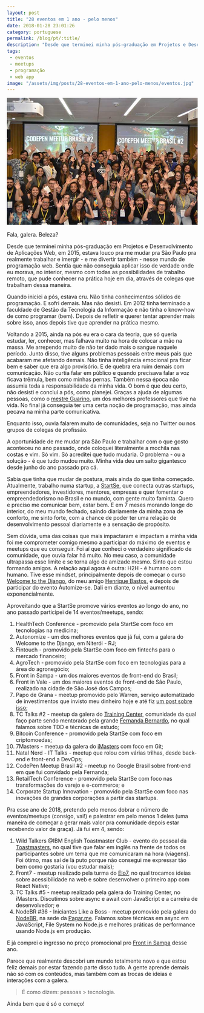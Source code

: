 ```yaml
---
layout: post
title: "28 eventos em 1 ano - pelo menos"
date: 2018-01-28 23:01:26
category: portuguese
permalink: /blog/pt/:title/
description: "Desde que terminei minha pós-graduação em Projetos e Desenvolvimento de Aplicações Web, em 2015, estava louco pra me mudar pra São Paulo pra realmente trabalhar e imergir - e me divertir também - nesse mundo de programação web."
tags:
 - eventos
 - meetups
 - programação
 - web app
image: "/assets/img/posts/28-eventos-em-1-ano-pelo-menos/eventos.jpg"
---
```


![Galera no final do CodePen Meetup Brasil, no Google Brasil ](/assets/img/posts/28-eventos-em-1-ano-pelo-menos/eventos.jpg)

Fala, galera. Beleza?

Desde que terminei minha pós-graduação em Projetos e Desenvolvimento de Aplicações Web, em 2015, estava louco pra me mudar pra São Paulo pra realmente trabalhar e imergir - e me divertir também - nesse mundo de programação web. Sentia que não conseguia aplicar isso de verdade onde eu morava, no interior, mesmo com todas as possibilidades de trabalho remoto, que pude conhecer na prática hoje em dia, através de colegas que trabalham dessa maneira.

Quando iniciei a pós, estava cru. Não tinha conhecimentos sólidos de programação. E sofri demais. Mas não desisti. Em 2012 tinha terminado a faculdade de Gestão da Tecnologia da Informação e não tinha o know-how de como programar (bem). Depois de refletir e querer tentar aprender mais sobre isso, anos depois tive que aprender na prática mesmo. 

Voltando a 2015, ainda na pós eu era o cara da teoria, que só queria estudar, ler, conhecer, mas falhava muito na hora de colocar a mão na massa. Me arrependo muito de não ter dado mais o sangue naquele período. Junto disso, tive alguns problemas pessoais entre meus pais que acabaram me afetando demais. Não tinha inteligência emocional pra ficar bem e saber que era algo provisório. E de quebra era ruim demais com comunicação. Não curtia falar em público e quando precisava falar a voz ficava trêmula, bem como minhas pernas. Também nessa época não assumia toda a responsabilidade da minha vida. O bom é que deu certo, não desisti e concluí a pós, como planejei. Graças a ajuda de algumas pessoas, como o <a href="http://www.luizguarino.com.br/site/" target="_blank">mestre Guarino</a>, um dos melhores professores que tive na vida. No final já conseguia ter uma certa noção de programação, mas ainda pecava na minha parte comunicativa.

Enquanto isso, ouvia falarem muito de comunidades, seja no Twitter ou nos grupos de colegas de profissão.

A oportunidade de me mudar pra São Paulo e trabalhar com o que gosto aconteceu no ano passado, onde coloquei literalmente a mochila nas costas e vim. Só vim. Só acreditei que tudo mudaria. O problema - ou a solução - é que tudo mudou muito. Minha vida deu um salto gigantesco desde junho do ano passado pra cá.

Sabia que tinha que mudar de postura, mais ainda do que tinha começado. Atualmente, trabalho numa startup, a <a href="https://startse.com" target="_blank">StartSe</a>, que conecta outras startups, empreendedores, investidores, mentores, empresas e quer fomentar o empreendedorismo no Brasil e no mundo, com gente muito faminta. Quero e preciso me comunicar bem, estar bem. E em 7 meses morando longe do interior, do meu mundo fechado, saindo diariamente da minha zona de conforto, me sinto forte, com a chance de poder ter uma relação de desenvolvimento pessoal diariamente e a sensação de propósito.

Sem dúvida, uma das coisas que mais impactaram e impactam a minha vida foi me comprometer comigo mesmo a participar do máximo de eventos e meetups que eu conseguir. Foi aí que conheci o verdadeiro significado de comunidade, que ouvia falar há muito. No meu caso, a comunidade ultrapassa esse limite e se torna algo de amizade mesmo. Sinto que estou formando amigos. A relação aqui agora é outra: H2H - é humano com humano. Tive esse mindset, principalmente depois de começar o curso <a href="https://welcometothedjango.com.br/" target="_blank">Welcome to the Django</a>, do meu amigo <a href="http://henriquebastos.net/" target="_blank">Henrique Bastos</a>, e depois de participar do evento Automize-se. Dali em diante, o nível aumentou exponencialmente.

Aproveitando que a StartSe promove vários eventos ao longo do ano, no ano passado participei de 14 eventos/meetups, sendo:

1. HealthTech Conference - promovido pela StartSe com foco em tecnologias na medicina;
1. Autonomize - um dos melhores eventos que já fui, com a galera do Welcome to the Django, em Niterói - RJ;
1. Fintouch - promovido pela StartSe com foco em fintechs para o mercado financeiro;
1. AgroTech - promovido pela StartSe com foco em tecnologias para a área do agronegócio;
1. Front in Sampa - um dos maiores eventos de front-end do Brasil;
1. Front in Vale - um dos maiores eventos de front-end de São Paulo, realizado na cidade de São José dos Campos;
1. Papo de Grana - meetup promovido pelo Warren, serviço automatizado de investimentos que invisto meu dinheiro hoje e até fiz <a href="http://www.ederchristian.com/blog/pt/tchau-poupanca-oi-warren/" target="_blank">um post sobre isso</a>;
1. TC Talks #2  - meetup da galera do <a href="https://trainingcenter.io/" target="_blank">Training Center</a>, comunidade da qual faço parte sendo mentorado pela grande <a href="http://fernandabernardo.com.br/" target="_blank">Fernanda Bernardo</a>, no qual falamos sobre TDD e técnicas de estudo;
1. Bitcoin Conference - promovido pela StartSe com foco em criptomoedas;
1. 7Masters - meetup da galera do <a href="https://imasters.com.br" target="_blank">iMasters</a> com foco em Git;
1. Natal Nerd - IT Talks - meetup que rolou com várias trilhas, desde back-end e front-end a DevOps;
1. CodePen Meetup Brasil #2 - meetup no Google Brasil sobre front-end em que fui convidado pela Fernanda;
1. RetailTech Conference - promovido pela StartSe com foco nas transformações do varejo e e-commerce; e
1. Corporate Startup Innovation - promovido pela StartSe com foco nas inovações de grandes corporações a partir das startups.

Pra esse ano de 2018, pretendo pelo menos dobrar o número de eventos/meetups (consigo, vai!) e palestrar em pelo menos 1 deles (uma maneira de começar a gerar mais valor pra comunidade depois estar recebendo valor de graça). Já fui em 4, sendo:

1. Wild Talkers @IBM English Toastmaster Club - evento do pessoal da <a href="https://www.toastmasters.org/" target="_blank">Toastmasters</a>, no qual tive que falar em inglês na frente de todos os participantes sobre um tema que me comunicaram na hora (viagens). Foi ótimo, mas saí de lá puto porque não consegui me expressar tão bem como gostaria (vou estudar mais);
1. Front7 - meetup realizado pela turma do <a href="https://www.elo7.com.br/" target="_blank">Elo7</a>, no qual trocamos ideias sobre acessibilidade na web e sobre desenvolver o primeiro app com React Native;
1. TC Talks #5 - meetup realizado pela galera do Training Center, no iMasters. Discutimos sobre async e await com JavaScript e a carreira de desenvolvedor; e
1. NodeBR #36 - Iniciantes Like a Boss - meetup promovido pela galera do <a href="https://nodebr.org/" target="_blank">NodeBR</a>, na sede da <a href="https://pagar.me/" target="_blank">Pagar.me</a>. Falamos sobre técnicas em async em JavaScript, File System no Node.js e melhores práticas de performance usando Node.js em produção.

E já comprei o ingresso no preço promocional pro <a href="http://www.frontinsampa.com.br/" target="_blank">Front in Sampa</a> desse ano.

Parece que realmente descobri um mundo totalmente novo e que estou feliz demais por estar fazendo parte disso tudo. A gente aprende demais não só com os conteúdos, mas também com as trocas de ideias e interações com a galera.

> É como dizem: pessoas > tecnologia.

Ainda bem que é só o começo!
